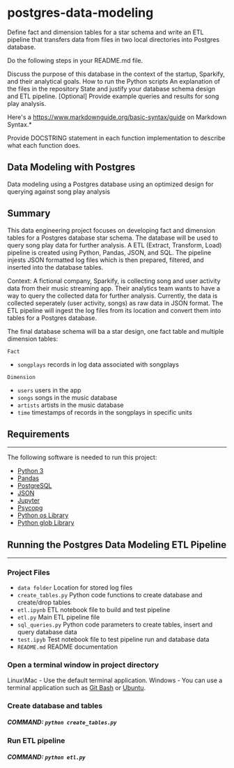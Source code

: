 # postgres-data-modeling

Define fact and dimension tables for a star schema and write an ETL pipeline that transfers data from files in two local directories into Postgres database.

Do the following steps in your README.md file.

Discuss the purpose of this database in the context of the startup, Sparkify, and their analytical goals.
How to run the Python scripts
An explanation of the files in the repository
State and justify your database schema design and ETL pipeline.
[Optional] Provide example queries and results for song play analysis.

Here's a https://www.markdownguide.org/basic-syntax/guide on Markdown Syntax.\*

Provide DOCSTRING statement in each function implementation to describe what each function does.

## Data Modeling with Postgres

Data modeling using a Postgres database using an optimized design for querying against song play analysis

## Summary

This data engineering project focuses on developing fact and dimension tables for a Postgres database star schema. The database will be used to query song play data for further analysis. A ETL (Extract, Transform, Load) pipeline is created using Python, Pandas, JSON, and SQL. The pipeline injests JSON formatted log files which is then prepared, filtered, and inserted into the database tables.

Context: A fictional company, Sparkify, is collecting song and user activity data from their music streaming app. Their analytics team wants to have a way to query the collected data for further analysis. Currently, the data is collected seperately (user activity, songs) as raw data in JSON format. The ETL pipeline will ingest the log files from its location and convert them into tables for a Postgres database.

The final database schema will ba a star design, one fact table and multiple dimension tables:

`Fact`

- `songplays` records in log data associated with songplays

`Dimension`

- `users` users in the app
- `songs` songs in the music database
- `artists` artists in the music database
- `time` timestamps of records in the songplays in specific units

## Requirements

---

The following software is needed to run this project:

- [Python 3](https://www.python.org/downloads/)
- [Pandas](https://pandas.pydata.org/)
- [PostgreSQL](https://www.postgresql.org/)
- [JSON](https://www.json.org/json-en.html)
- [Jupyter](https://jupyter.org/)
- [Psycopg](https://www.psycopg.org/docs/)
- [Python os Library](https://docs.python.org/3/library/os.html)
- [Python glob Library](https://docs.python.org/3/library/glob.html)

## Running the Postgres Data Modeling ETL Pipeline

---

### Project Files

- `data folder` Location for stored log files
- `create_tables.py` Python code functions to create database and create/drop tables
- `etl.ipynb` ETL notebook file to build and test pipeline
- `etl.py` Main ETL pipeline file
- `sql_queries.py` Python code parameters to create tables, insert and query database data
- `test.ipyb` Test notebook file to test pipeline run and database data
- `README.md` README documentation

### Open a terminal window in project directory

Linux\Mac - Use the default terminal application.
Windows - You can use a terminal application such as
[Git Bash](https://gitforwindows.org/) or [Ubuntu](https://www.howtogeek.com/265900/everything-you-can-do-with-windows-10s-new-bash-shell/).

### Create database and tables

##### COMMAND: `python create_tables.py`

### Run ETL pipeline

##### COMMAND: `python etl.py`
